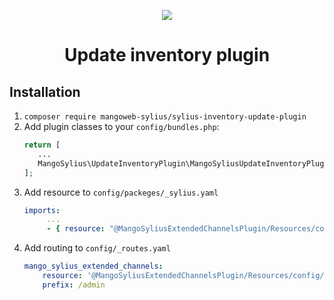 <p align="center">
    <a href="https://www.mangoweb.cz/en/" target="_blank">
        <img src="https://avatars0.githubusercontent.com/u/38423357?s=200&v=4"/>
    </a>
</p>

<h1 align="center">Update inventory plugin</h1>

## Installation

1. `composer require mangoweb-sylius/sylius-inventory-update-plugin`
1. Add plugin classes to your `config/bundles.php`:
   ```php
   return [
      ...
      MangoSylius\UpdateInventoryPlugin\MangoSyliusUpdateInventoryPlugin::class => ['all' => true],
   ];
   ```
1. Add resource to `config/packeges/_sylius.yaml`
    ```yaml
    imports:
         ...
         - { resource: "@MangoSyliusExtendedChannelsPlugin/Resources/config/resources.yml" }
    ```
1. Add routing to `config/_routes.yaml`
    ```yaml
    mango_sylius_extended_channels:
        resource: '@MangoSyliusExtendedChannelsPlugin/Resources/config/routing.yml'
        prefix: /admin
    ```
